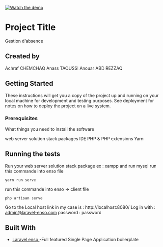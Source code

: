 [![Watch the demo](https://laravel-enso.github.io/enso/screenshots/bulma_cap000_thumb.png)](https://laravel-enso.github.io/enso/videos/bulma_quick_walkthrough.webm)
# Project Title

Gestion d'absence 

## Created by 
 Achraf CHEMCHAQ
 Anass TAOUSSI
 Anouar ABD REZZAQ

## Getting Started

These instructions will get you a copy of the project up and running on your local machine for development and testing purposes. See deployment for notes on how to deploy the project on a live system.


### Prerequisites

What things you need to install the software
	
 web server solution stack packages
 IDE 
 PHP & PHP extensions
 Yarn 
 
## Running the tests

Run your web server solution stack package ex : xampp and run mysql
run this commande into enso file

``` 
yarn run serve 
```
run this commande into enso -> client file

```
php artisan serve
```
Go to the Local host link in my case is :   http://localhost:8080/
Log in with : admin@laravel-enso.com
password : password

## Built With
* [Laravel enso ](https://docs.laravel-enso.com/) -Full featured Single Page Application boilerplate 


